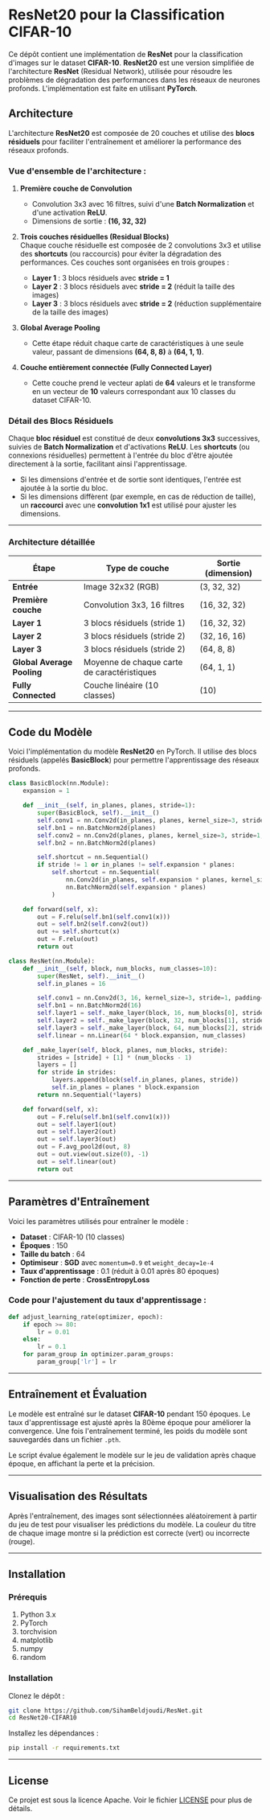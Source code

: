 
# ResNet20 pour la Classification CIFAR-10

Ce dépôt contient une implémentation de **ResNet** pour la classification d'images sur le dataset **CIFAR-10**. **ResNet20** est une version simplifiée de l'architecture **ResNet** (Residual Network), utilisée pour résoudre les problèmes de dégradation des performances dans les réseaux de neurones profonds. L'implémentation est faite en utilisant **PyTorch**.

## Architecture

L'architecture **ResNet20** est composée de 20 couches et utilise des **blocs résiduels** pour faciliter l'entraînement et améliorer la performance des réseaux profonds.

### Vue d'ensemble de l'architecture :

1. **Première couche de Convolution**  
   - Convolution 3x3 avec 16 filtres, suivi d'une **Batch Normalization** et d'une activation **ReLU**.  
   - Dimensions de sortie : **(16, 32, 32)**

2. **Trois couches résiduelles (Residual Blocks)**  
   Chaque couche résiduelle est composée de 2 convolutions 3x3 et utilise des **shortcuts** (ou raccourcis) pour éviter la dégradation des performances. Ces couches sont organisées en trois groupes :
   
   - **Layer 1** : 3 blocs résiduels avec **stride = 1**  
   - **Layer 2** : 3 blocs résiduels avec **stride = 2** (réduit la taille des images)  
   - **Layer 3** : 3 blocs résiduels avec **stride = 2** (réduction supplémentaire de la taille des images)

3. **Global Average Pooling**  
   - Cette étape réduit chaque carte de caractéristiques à une seule valeur, passant de dimensions **(64, 8, 8)** à **(64, 1, 1)**.

4. **Couche entièrement connectée (Fully Connected Layer)**  
   - Cette couche prend le vecteur aplati de **64** valeurs et le transforme en un vecteur de **10** valeurs correspondant aux 10 classes du dataset CIFAR-10.

### Détail des Blocs Résiduels

Chaque **bloc résiduel** est constitué de deux **convolutions 3x3** successives, suivies de **Batch Normalization** et d'activations **ReLU**. Les **shortcuts** (ou connexions résiduelles) permettent à l'entrée du bloc d'être ajoutée directement à la sortie, facilitant ainsi l'apprentissage.

- Si les dimensions d'entrée et de sortie sont identiques, l'entrée est ajoutée à la sortie du bloc.
- Si les dimensions diffèrent (par exemple, en cas de réduction de taille), un **raccourci** avec une **convolution 1x1** est utilisé pour ajuster les dimensions.

---

### Architecture détaillée

| Étape                  | Type de couche            | Sortie (dimension)            |
|------------------------|---------------------------|-------------------------------|
| **Entrée**             | Image 32x32 (RGB)         | (3, 32, 32)                   |
| **Première couche**    | Convolution 3x3, 16 filtres| (16, 32, 32)                  |
| **Layer 1**            | 3 blocs résiduels (stride 1)| (16, 32, 32)                  |
| **Layer 2**            | 3 blocs résiduels (stride 2)| (32, 16, 16)                  |
| **Layer 3**            | 3 blocs résiduels (stride 2)| (64, 8, 8)                    |
| **Global Average Pooling** | Moyenne de chaque carte de caractéristiques | (64, 1, 1) |
| **Fully Connected**    | Couche linéaire (10 classes) | (10)                           |

---

## Code du Modèle

Voici l'implémentation du modèle **ResNet20** en PyTorch. Il utilise des blocs résiduels (appelés **BasicBlock**) pour permettre l'apprentissage des réseaux profonds.

```python
class BasicBlock(nn.Module):
    expansion = 1

    def __init__(self, in_planes, planes, stride=1):
        super(BasicBlock, self).__init__()
        self.conv1 = nn.Conv2d(in_planes, planes, kernel_size=3, stride=stride, padding=1, bias=False)
        self.bn1 = nn.BatchNorm2d(planes)
        self.conv2 = nn.Conv2d(planes, planes, kernel_size=3, stride=1, padding=1, bias=False)
        self.bn2 = nn.BatchNorm2d(planes)

        self.shortcut = nn.Sequential()
        if stride != 1 or in_planes != self.expansion * planes:
            self.shortcut = nn.Sequential(
                nn.Conv2d(in_planes, self.expansion * planes, kernel_size=1, stride=stride, bias=False),
                nn.BatchNorm2d(self.expansion * planes)
            )

    def forward(self, x):
        out = F.relu(self.bn1(self.conv1(x)))
        out = self.bn2(self.conv2(out))
        out += self.shortcut(x)
        out = F.relu(out)
        return out

class ResNet(nn.Module):
    def __init__(self, block, num_blocks, num_classes=10):
        super(ResNet, self).__init__()
        self.in_planes = 16

        self.conv1 = nn.Conv2d(3, 16, kernel_size=3, stride=1, padding=1, bias=False)
        self.bn1 = nn.BatchNorm2d(16)
        self.layer1 = self._make_layer(block, 16, num_blocks[0], stride=1)
        self.layer2 = self._make_layer(block, 32, num_blocks[1], stride=2)
        self.layer3 = self._make_layer(block, 64, num_blocks[2], stride=2)
        self.linear = nn.Linear(64 * block.expansion, num_classes)

    def _make_layer(self, block, planes, num_blocks, stride):
        strides = [stride] + [1] * (num_blocks - 1)
        layers = []
        for stride in strides:
            layers.append(block(self.in_planes, planes, stride))
            self.in_planes = planes * block.expansion
        return nn.Sequential(*layers)

    def forward(self, x):
        out = F.relu(self.bn1(self.conv1(x)))
        out = self.layer1(out)
        out = self.layer2(out)
        out = self.layer3(out)
        out = F.avg_pool2d(out, 8)
        out = out.view(out.size(0), -1)
        out = self.linear(out)
        return out
```

---

## Paramètres d'Entraînement

Voici les paramètres utilisés pour entraîner le modèle :

- **Dataset** : CIFAR-10 (10 classes)
- **Époques** : 150
- **Taille du batch** : 64
- **Optimiseur** : **SGD** avec `momentum=0.9` et `weight_decay=1e-4`
- **Taux d'apprentissage** : 0.1 (réduit à 0.01 après 80 époques)
- **Fonction de perte** : **CrossEntropyLoss**

### Code pour l'ajustement du taux d'apprentissage :

```python
def adjust_learning_rate(optimizer, epoch):
    if epoch >= 80:
        lr = 0.01
    else:
        lr = 0.1
    for param_group in optimizer.param_groups:
        param_group['lr'] = lr
```

---

## Entraînement et Évaluation

Le modèle est entraîné sur le dataset **CIFAR-10** pendant 150 époques. Le taux d'apprentissage est ajusté après la 80ème époque pour améliorer la convergence. Une fois l'entraînement terminé, les poids du modèle sont sauvegardés dans un fichier `.pth`.

Le script évalue également le modèle sur le jeu de validation après chaque époque, en affichant la perte et la précision.

---

## Visualisation des Résultats

Après l'entraînement, des images sont sélectionnées aléatoirement à partir du jeu de test pour visualiser les prédictions du modèle. La couleur du titre de chaque image montre si la prédiction est correcte (vert) ou incorrecte (rouge).

---

## Installation

### Prérequis

1. Python 3.x
2. PyTorch
3. torchvision
4. matplotlib
5. numpy
6. random

### Installation

Clonez le dépôt :

```bash
git clone https://github.com/SihamBeldjoudi/ResNet.git
cd ResNet20-CIFAR10
```

Installez les dépendances :

```bash
pip install -r requirements.txt
```

---

## License

Ce projet est sous la licence Apache. Voir le fichier [LICENSE](LICENSE) pour plus de détails.

